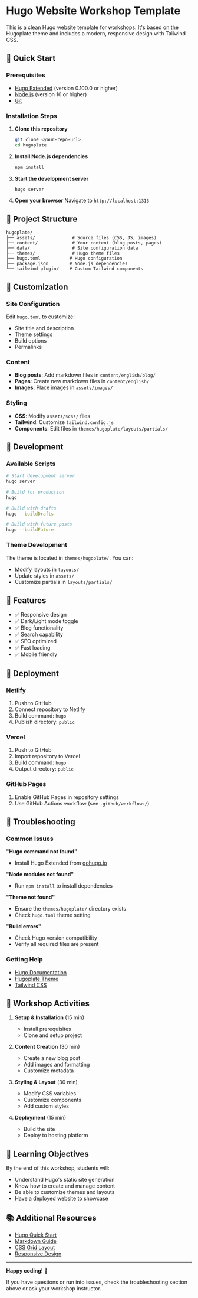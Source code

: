 # Hugo Website Workshop Template

This is a clean Hugo website template for workshops. It's based on the Hugoplate theme and includes a modern, responsive design with Tailwind CSS.

## 🚀 Quick Start

### Prerequisites
- [Hugo Extended](https://gohugo.io/installation/) (version 0.100.0 or higher)
- [Node.js](https://nodejs.org/) (version 16 or higher)
- [Git](https://git-scm.com/)

### Installation Steps

1. **Clone this repository**
   ```bash
   git clone <your-repo-url>
   cd hugoplate
   ```

2. **Install Node.js dependencies**
   ```bash
   npm install
   ```

3. **Start the development server**
   ```bash
   hugo server
   ```

4. **Open your browser**
   Navigate to `http://localhost:1313`

## 📁 Project Structure

```
hugoplate/
├── assets/              # Source files (CSS, JS, images)
├── content/             # Your content (blog posts, pages)
├── data/                # Site configuration data
├── themes/              # Hugo theme files
├── hugo.toml           # Hugo configuration
├── package.json        # Node.js dependencies
└── tailwind-plugin/    # Custom Tailwind components
```

## 🎨 Customization

### Site Configuration
Edit `hugo.toml` to customize:
- Site title and description
- Theme settings
- Build options
- Permalinks

### Content
- **Blog posts**: Add markdown files in `content/english/blog/`
- **Pages**: Create new markdown files in `content/english/`
- **Images**: Place images in `assets/images/`

### Styling
- **CSS**: Modify `assets/scss/` files
- **Tailwind**: Customize `tailwind.config.js`
- **Components**: Edit files in `themes/hugoplate/layouts/partials/`

## 🔧 Development

### Available Scripts
```bash
# Start development server
hugo server

# Build for production
hugo

# Build with drafts
hugo --buildDrafts

# Build with future posts
hugo --buildFuture
```

### Theme Development
The theme is located in `themes/hugoplate/`. You can:
- Modify layouts in `layouts/`
- Update styles in `assets/`
- Customize partials in `layouts/partials/`

## 📱 Features

- ✅ Responsive design
- ✅ Dark/Light mode toggle
- ✅ Blog functionality
- ✅ Search capability
- ✅ SEO optimized
- ✅ Fast loading
- ✅ Mobile friendly

## 🚀 Deployment

### Netlify
1. Push to GitHub
2. Connect repository to Netlify
3. Build command: `hugo`
4. Publish directory: `public`

### Vercel
1. Push to GitHub
2. Import repository to Vercel
3. Build command: `hugo`
4. Output directory: `public`

### GitHub Pages
1. Enable GitHub Pages in repository settings
2. Use GitHub Actions workflow (see `.github/workflows/`)

## 🐛 Troubleshooting

### Common Issues

**"Hugo command not found"**
- Install Hugo Extended from [gohugo.io](https://gohugo.io/installation/)

**"Node modules not found"**
- Run `npm install` to install dependencies

**"Theme not found"**
- Ensure the `themes/hugoplate/` directory exists
- Check `hugo.toml` theme setting

**"Build errors"**
- Check Hugo version compatibility
- Verify all required files are present

### Getting Help
- [Hugo Documentation](https://gohugo.io/documentation/)
- [Hugoplate Theme](https://hugoplate.netlify.app/)
- [Tailwind CSS](https://tailwindcss.com/docs)

## 📝 Workshop Activities

1. **Setup & Installation** (15 min)
   - Install prerequisites
   - Clone and setup project

2. **Content Creation** (30 min)
   - Create a new blog post
   - Add images and formatting
   - Customize metadata

3. **Styling & Layout** (30 min)
   - Modify CSS variables
   - Customize components
   - Add custom styles

4. **Deployment** (15 min)
   - Build the site
   - Deploy to hosting platform

## 🎯 Learning Objectives

By the end of this workshop, students will:
- Understand Hugo's static site generation
- Know how to create and manage content
- Be able to customize themes and layouts
- Have a deployed website to showcase

## 📚 Additional Resources

- [Hugo Quick Start](https://gohugo.io/getting-started/quick-start/)
- [Markdown Guide](https://www.markdownguide.org/)
- [CSS Grid Layout](https://css-tricks.com/snippets/css/complete-guide-grid/)
- [Responsive Design](https://developer.mozilla.org/en-US/docs/Learn/CSS/CSS_layout/Responsive_Design)

---

**Happy coding! 🎉**

If you have questions or run into issues, check the troubleshooting section above or ask your workshop instructor.
